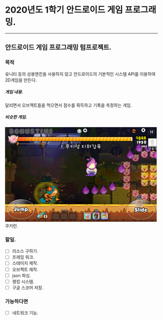 # 2020년도 1학기 안드로이드 게임 프로그래밍.
---
## 안드로이드 게임 프로그래밍 텀프로젝트.

### 목적
유니티 등의 상용엔진을 사용하지 않고 안드로이드의 기본적인 시스템 API를 이용하여 2D게임을 만든다.


##### 게임 내용.
달리면서 오브젝트들을 먹으면서 점수를 획득하고 기록을 측정하는 게임.


##### 비슷한 게임.
<img src="img/unnamed.png" width="500px" alt="sample image"></br>
쿠키런.



### 할일.
- [ ] 리소스 구하기.
- [ ] 프레임 워크.
- [ ] 스테이지 제작.
- [ ] 오브젝트 제작.
- [ ] json 파싱.
- [ ] 랭킹 시스템.
- [ ] 구글 스코어 저장.
### 가능하다면
- [ ] 네트워크 기능.
